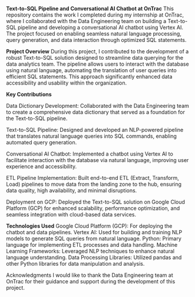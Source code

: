 **Text-to-SQL Pipeline and Conversational AI Chatbot at OnTrac**
      This repository contains the work I completed during my internship at OnTrac, where I collaborated with the Data Engineering team on building a Text-to-SQL pipeline and developing a conversational AI chatbot using Vertex AI. The project focused on enabling seamless natural language processing, query generation, and data interaction through optimized SQL statements.

**Project Overview**
      During this project, I contributed to the development of a robust Text-to-SQL solution designed to streamline data querying for the data analytics team. The pipeline allows users to interact with the database using natural language, automating the translation of user queries into efficient SQL statements. This approach significantly enhanced data accessibility and usability within the organization.

**Key Contributions**

Data Dictionary Development: Collaborated with the Data Engineering team to create a comprehensive data dictionary that served as a foundation for the Text-to-SQL pipeline.

Text-to-SQL Pipeline: Designed and developed an NLP-powered pipeline that translates natural language queries into SQL commands, enabling automated query generation.

Conversational AI Chatbot: Implemented a chatbot using Vertex AI to facilitate interaction with the database via natural language, improving user experience and accessibility.

ETL Pipeline Implementation: Built end-to-end ETL (Extract, Transform, Load) pipelines to move data from the landing zone to the hub, ensuring data quality, high availability, and minimal disruptions.

Deployment on GCP: Deployed the Text-to-SQL solution on Google Cloud Platform (GCP) for enhanced scalability, performance optimization, and seamless integration with cloud-based data services.

**Technologies Used**
Google Cloud Platform (GCP): For deploying the chatbot and data pipelines.
Vertex AI: Used for building and training NLP models to generate SQL queries from natural language.
Python: Primary language for implementing ETL processes and data handling.
Machine Learning Frameworks: Leveraged NLP techniques to enhance natural language understanding.
Data Processing Libraries: Utilized pandas and other Python libraries for data manipulation and analysis.

Acknowledgments
I would like to thank the Data Engineering team at OnTrac for their guidance and support during the development of this project.
